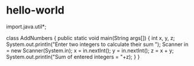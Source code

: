 # hello-world
import.java.util*;

class AddNumbers
{
   public static void main(String args[])
   {
      int x, y, z;
      System.out.println("Enter two integers to calculate their sum ");
      Scanner in = new Scanner(System.in);
      x = in.nextInt();
      y = in.nextInt();
      z = x + y;
      System.out.println("Sum of entered integers = "+z);
   }
}
